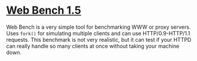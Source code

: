 # [Web Bench 1.5](http://home.tiscali.cz/~cz210552/webbench.html)

Web Bench is a very simple tool for benchmarking WWW or proxy servers. Uses `fork()` for simulating multiple clients and can use HTTP/0.9-HTTP/1.1 requests. This benchmark is not very realistic, but it can test if your HTTPD can really handle so many clients at once without taking your machine down.
